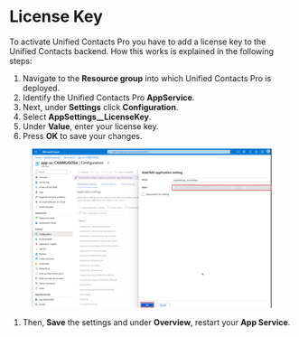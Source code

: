 # License Key

To activate Unified Contacts Pro you have to add a license key to the Unified Contacts backend. How this works is explained in the following steps:

1. Navigate to the **Resource group** into which Unified Contacts Pro is deployed.
2. Identify the Unified Contacts Pro **AppService**.
3. Next, under **Settings** click **Configuration**.
4. Select **AppSettings\_\_LicenseKey**.
5. Under **Value**, enter your license key.
6. Press **OK** to save your changes.

<figure><img src="../.gitbook/assets/image (1) (1).png" alt=""><figcaption></figcaption></figure>

1. Then, **Save** the settings and under **Overview**, restart your **App Service**.
